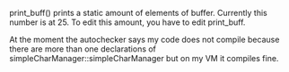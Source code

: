 print_buff() prints a static amount of elements of buffer. 
Currently this number is at 25. To edit this amount, 
you have to edit print_buff.

At the moment the autochecker says my code does not compile because there are more than one declarations of simpleCharManager::simpleCharManager but on my VM it compiles fine.
